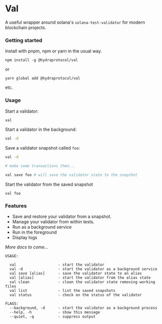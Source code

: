 # Val

A useful wrapper around solana's `solana-test-validator` for modern blockchain projects.

### Getting started

Install with pnpm, npm or yarn in the usual way.

```
npm install -g @hydraprotocol/val
```

or

```
yarn global add @hydraprotocol/val
```

etc.

### Usage

Start a validator:

```bash
val
```

Start a validator in the background:

```bash
val -d
```

Save a validator snapshot called `foo`:

```bash
val -d

# make some transactions then...

val save foo # will save the validator state to the snapshot
```

Start the validator from the saved snapshot

```
val foo
```

### Features

- Save and restore your validator from a snapshot.
- Manage your validator from within tests.
- Run as a background service
- Run in the foreground
- Display logs

_More docs to come..._

```
USAGE:

  val                   - start the validator
  val -d                - start the validator as a background service
  val save [alias]      - save the validator state to an alias
  val [alias]           - start the validator from the alias state
  val clean             - clean the validator state removing working files
  val list              - list the saved snapshots
  val status            - check on the status of the validator

FLAGS:
  --background, -d      - start the validator as a background process
  --help, -h            - show this message
  --quiet, -q           - suppress output
```
